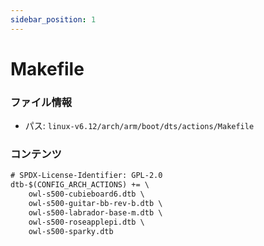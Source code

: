 ```yaml
---
sidebar_position: 1
---
```

# Makefile

### ファイル情報

- パス: `linux-v6.12/arch/arm/boot/dts/actions/Makefile`

### コンテンツ

```txt
# SPDX-License-Identifier: GPL-2.0
dtb-$(CONFIG_ARCH_ACTIONS) += \
	owl-s500-cubieboard6.dtb \
	owl-s500-guitar-bb-rev-b.dtb \
	owl-s500-labrador-base-m.dtb \
	owl-s500-roseapplepi.dtb \
	owl-s500-sparky.dtb

```
